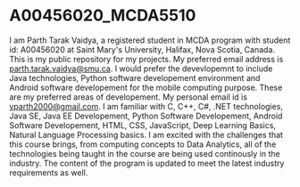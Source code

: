 # A00456020_MCDA5510
I am Parth Tarak Vaidya, a registered student in MCDA program with student id: A00456020 at Saint Mary's University, Halifax, Nova Scotia, Canada. This is my public repository for my projects. 
My preferred email address is parth.tarak.vaidya@smu.ca. I would prefer the devevlopemnt to include Java technologies, Python software developement environment and Android software developement for the mobile computing purpose. These are my preferred areas of developement.
My personal email id is vparth2000@gmail.com.
I am familiar with C, C++, C#, .NET technologies, Java SE, Java EE Developement, Python Software Developement, Android Software Developement, HTML, CSS, JavaScript, Deep Learning Basics, Natural Language Processing basics.
I am excited with the challenges that this course brings, from computing concepts to Data Analytics, all of the technologies being taught in the course are being used continously in the industry. The content of the program is updated to meet the latest industry requirements as well.
